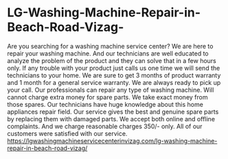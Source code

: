 # LG-Washing-Machine-Repair-in-Beach-Road-Vizag-
 Are you searching for a washing machine service center? We are here to repair your washing machine. And our technicians are well educated to analyze the problem of the product and they can solve that in a few hours only. If any trouble with your product just calls us one time we will send the technicians to your home. We are sure to get 3 months of product warranty and 1 month for a general service warranty. We are always ready to pick up your call. Our professionals can repair any type of washing machine. Will cannot charge extra money for spare parts. We take exact money from those spares. Our technicians have huge knowledge about this home appliances repair field. Our service gives the best and genuine spare parts by replacing them with damaged parts. We accept both online and offline complaints. And we charge reasonable charges 350/- only. All of our customers were satisfied with our service. https://lgwashingmachineservicecenterinvizag.com/lg-washing-machine-repair-in-beach-road-vizag/
